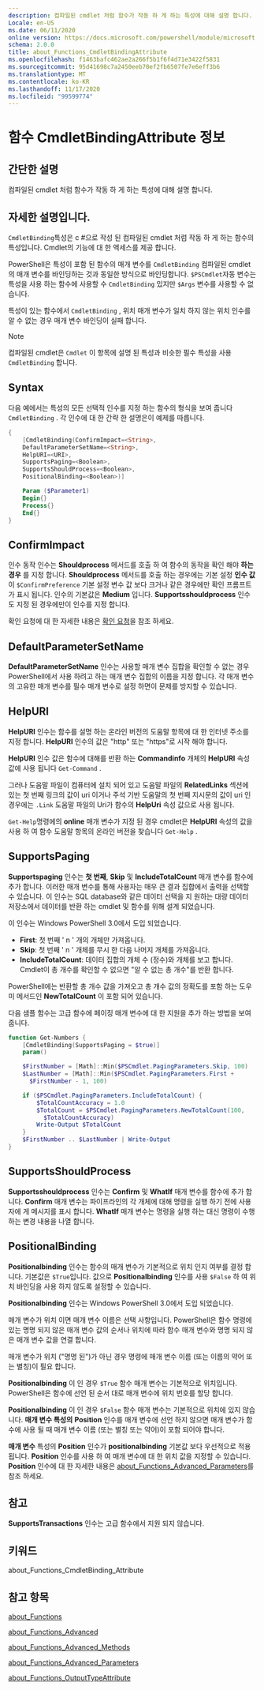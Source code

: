 ```yaml
---
description: 컴파일된 cmdlet 처럼 함수가 작동 하 게 하는 특성에 대해 설명 합니다.
Locale: en-US
ms.date: 06/11/2020
online version: https://docs.microsoft.com/powershell/module/microsoft.powershell.core/about/about_functions_cmdletbindingattribute?view=powershell-7.2&WT.mc_id=ps-gethelp
schema: 2.0.0
title: about_Functions_CmdletBindingAttribute
ms.openlocfilehash: f1463bafc462ae2a266f5b1f6f4d71e3422f5831
ms.sourcegitcommit: 95d41698c7a2450eeb70ef2fb6507fe7e6eff3b6
ms.translationtype: MT
ms.contentlocale: ko-KR
ms.lasthandoff: 11/17/2020
ms.locfileid: "99599774"
---
```

# <a name="about-functions-cmdletbindingattribute"></a>함수 CmdletBindingAttribute 정보

## <a name="short-description"></a>간단한 설명
컴파일된 cmdlet 처럼 함수가 작동 하 게 하는 특성에 대해 설명 합니다.

## <a name="long-description"></a>자세한 설명입니다.

`CmdletBinding`특성은 c #으로 작성 된 컴파일된 cmdlet 처럼 작동 하 게 하는 함수의 특성입니다. Cmdlet의 기능에 대 한 액세스를 제공 합니다.

PowerShell은 특성이 포함 된 함수의 매개 변수를 `CmdletBinding` 컴파일된 cmdlet의 매개 변수를 바인딩하는 것과 동일한 방식으로 바인딩합니다. `$PSCmdlet`자동 변수는 특성을 사용 하는 함수에 사용할 수 `CmdletBinding` 있지만 `$Args` 변수를 사용할 수 없습니다.

특성이 있는 함수에서 `CmdletBinding` , 위치 매개 변수가 일치 하지 않는 위치 인수를 알 수 없는 경우 매개 변수 바인딩이 실패 합니다.

> [!NOTE]
> 컴파일된 cmdlet은 `Cmdlet` 이 항목에 설명 된 특성과 비슷한 필수 특성을 사용 `CmdletBinding` 합니다.

## <a name="syntax"></a>Syntax

다음 예에서는 특성의 모든 선택적 인수를 지정 하는 함수의 형식을 보여 줍니다 `CmdletBinding` . 각 인수에 대 한 간략 한 설명은이 예제를 따릅니다.

```powershell
{
    [CmdletBinding(ConfirmImpact=<String>,
    DefaultParameterSetName=<String>,
    HelpURI=<URI>,
    SupportsPaging=<Boolean>,
    SupportsShouldProcess=<Boolean>,
    PositionalBinding=<Boolean>)]

    Param ($Parameter1)
    Begin{}
    Process{}
    End{}
}
```

## <a name="confirmimpact"></a>ConfirmImpact

인수 동작 인수는 **Shouldprocess** 메서드를 호출 하 여 함수의 동작을 확인 해야 **하는 경우** 를 지정 합니다. **Shouldprocess** 메서드를 호출 하는 경우에는 기본 설정 **인수 값** 이 `$ConfirmPreference` 기본 설정 변수 값 보다 크거나 같은 경우에만 확인 프롬프트가 표시 됩니다. 인수의 기본값은 **Medium** 입니다. **Supportsshouldprocess** 인수도 지정 된 경우에만이 인수를 지정 합니다.

확인 요청에 대 한 자세한 내용은 [확인 요청](/powershell/scripting/developer/cmdlet/requesting-confirmation)을 참조 하세요.

## <a name="defaultparametersetname"></a>DefaultParameterSetName

**DefaultParameterSetName** 인수는 사용할 매개 변수 집합을 확인할 수 없는 경우 PowerShell에서 사용 하려고 하는 매개 변수 집합의 이름을 지정 합니다. 각 매개 변수의 고유한 매개 변수를 필수 매개 변수로 설정 하면이 문제를 방지할 수 있습니다.

## <a name="helpuri"></a>HelpURI

**HelpURI** 인수는 함수를 설명 하는 온라인 버전의 도움말 항목에 대 한 인터넷 주소를 지정 합니다. **HelpURI** 인수의 값은 "http" 또는 "https"로 시작 해야 합니다.

**HelpURI** 인수 값은 함수에 대해를 반환 하는 **Commandinfo** 개체의 **HelpURI** 속성 값에 사용 됩니다 `Get-Command` .

그러나 도움말 파일이 컴퓨터에 설치 되어 있고 도움말 파일의 **RelatedLinks** 섹션에 있는 첫 번째 링크의 값이 uri 이거나 주석 기반 도움말의 첫 번째 지시문의 값이 uri 인 경우에는 `.Link` 도움말 파일의 Uri가 함수의 **HelpUri** 속성 값으로 사용 됩니다.

`Get-Help`명령에의 **online** 매개 변수가 지정 된 경우 cmdlet은 **HelpURI** 속성의 값을 사용 하 여 함수 도움말 항목의 온라인 버전을 찾습니다 `Get-Help` .

## <a name="supportspaging"></a>SupportsPaging

**Supportspaging** 인수는 **첫 번째**, **Skip** 및 **IncludeTotalCount** 매개 변수를 함수에 추가 합니다. 이러한 매개 변수를 통해 사용자는 매우 큰 결과 집합에서 출력을 선택할 수 있습니다. 이 인수는 SQL database와 같은 데이터 선택을 지 원하는 대량 데이터 저장소에서 데이터를 반환 하는 cmdlet 및 함수를 위해 설계 되었습니다.

이 인수는 Windows PowerShell 3.0에서 도입 되었습니다.

- **First**: 첫 번째 ' n ' 개의 개체만 가져옵니다.
- **Skip**: 첫 번째 ' n ' 개체를 무시 한 다음 나머지 개체를 가져옵니다.
- **IncludeTotalCount**: 데이터 집합의 개체 수 (정수)와 개체를 보고 합니다. Cmdlet이 총 개수를 확인할 수 없으면 "알 수 없는 총 개수"를 반환 합니다.

PowerShell에는 반환할 총 개수 값을 가져오고 총 개수 값의 정확도를 포함 하는 도우미 메서드인 **NewTotalCount** 이 포함 되어 있습니다.

다음 샘플 함수는 고급 함수에 페이징 매개 변수에 대 한 지원을 추가 하는 방법을 보여 줍니다.

```powershell
function Get-Numbers {
    [CmdletBinding(SupportsPaging = $true)]
    param()

    $FirstNumber = [Math]::Min($PSCmdlet.PagingParameters.Skip, 100)
    $LastNumber = [Math]::Min($PSCmdlet.PagingParameters.First +
      $FirstNumber - 1, 100)

    if ($PSCmdlet.PagingParameters.IncludeTotalCount) {
        $TotalCountAccuracy = 1.0
        $TotalCount = $PSCmdlet.PagingParameters.NewTotalCount(100,
          $TotalCountAccuracy)
        Write-Output $TotalCount
    }
    $FirstNumber .. $LastNumber | Write-Output
}
```

## <a name="supportsshouldprocess"></a>SupportsShouldProcess

**Supportsshouldprocess** 인수는 **Confirm** 및 **WhatIf** 매개 변수를 함수에 추가 합니다. **Confirm** 매개 변수는 파이프라인의 각 개체에 대해 명령을 실행 하기 전에 사용자에 게 메시지를 표시 합니다. **WhatIf** 매개 변수는 명령을 실행 하는 대신 명령이 수행 하는 변경 내용을 나열 합니다.

## <a name="positionalbinding"></a>PositionalBinding

**Positionalbinding** 인수는 함수의 매개 변수가 기본적으로 위치 인지 여부를 결정 합니다. 기본값은 `$True`입니다. 값으로 **Positionalbinding** 인수를 사용 `$False` 하 여 위치 바인딩을 사용 하지 않도록 설정할 수 있습니다.

**Positionalbinding** 인수는 Windows PowerShell 3.0에서 도입 되었습니다.

매개 변수가 위치 이면 매개 변수 이름은 선택 사항입니다.
PowerShell은 함수 명령에 있는 명명 되지 않은 매개 변수 값의 순서나 위치에 따라 함수 매개 변수와 명명 되지 않은 매개 변수 값을 연결 합니다.

매개 변수가 위치 ("명명 된")가 아닌 경우 명령에 매개 변수 이름 (또는 이름의 약어 또는 별칭)이 필요 합니다.

**Positionalbinding** 이 인 경우 `$True` 함수 매개 변수는 기본적으로 위치입니다. PowerShell은 함수에 선언 된 순서 대로 매개 변수에 위치 번호를 할당 합니다.

**Positionalbinding** 이 인 경우 `$False` 함수 매개 변수는 기본적으로 위치에 있지 않습니다. **매개 변수 특성의** **Position** 인수를 매개 변수에 선언 하지 않으면 매개 변수가 함수에 사용 될 때 매개 변수 이름 (또는 별칭 또는 약어)이 포함 되어야 합니다.

**매개 변수** 특성의 **Position** 인수가 **positionalbinding** 기본값 보다 우선적으로 적용 됩니다. **Position** 인수를 사용 하 여 매개 변수에 대 한 위치 값을 지정할 수 있습니다. **Position** 인수에 대 한 자세한 내용은 [about_Functions_Advanced_Parameters](about_Functions_Advanced_Parameters.md)를 참조 하세요.

## <a name="notes"></a>참고

**SupportsTransactions** 인수는 고급 함수에서 지원 되지 않습니다.

## <a name="keywords"></a>키워드

about_Functions_CmdletBinding_Attribute

## <a name="see-also"></a>참고 항목

[about_Functions](about_Functions.md)

[about_Functions_Advanced](about_Functions_Advanced.md)

[about_Functions_Advanced_Methods](about_Functions_Advanced_Methods.md)

[about_Functions_Advanced_Parameters](about_Functions_Advanced_Parameters.md)

[about_Functions_OutputTypeAttribute](about_Functions_OutputTypeAttribute.md)
